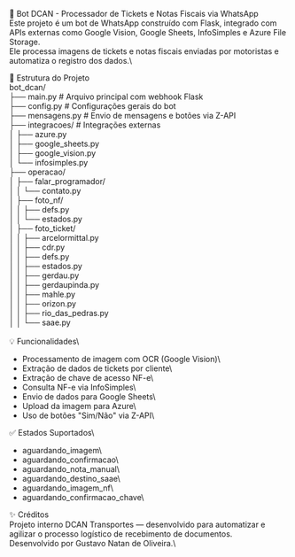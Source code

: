 🤖 Bot DCAN - Processador de Tickets e Notas Fiscais via WhatsApp\
Este projeto é um bot de WhatsApp construído com Flask, integrado com APIs externas como Google Vision, Google Sheets, InfoSimples e Azure File Storage.\
Ele processa imagens de tickets e notas fiscais enviadas por motoristas e automatiza o registro dos dados.\

📁 Estrutura do Projeto\
bot_dcan/\
├── main.py                       # Arquivo principal com webhook Flask\
├── config.py                     # Configurações gerais do bot\
├── mensagens.py                  # Envio de mensagens e botões via Z-API\
├── integracoes/                  # Integrações externas\
│   ├── azure.py\
│   ├── google_sheets.py\
│   ├── google_vision.py\
│   └── infosimples.py\
├── operacao/\
│   ├── falar_programador/\
│   │   └── contato.py\
│   ├── foto_nf/\
│   │   ├── defs.py\
│   │   └── estados.py\
│   ├── foto_ticket/\
│   │   ├── arcelormittal.py\
│   │   ├── cdr.py\
│   │   ├── defs.py\
│   │   ├── estados.py\
│   │   ├── gerdau.py\
│   │   ├── gerdaupinda.py\
│   │   ├── mahle.py\
│   │   ├── orizon.py\
│   │   ├── rio_das_pedras.py\
│   │   └── saae.py\
\
💡 Funcionalidades\
- Processamento de imagem com OCR (Google Vision)\
- Extração de dados de tickets por cliente\
- Extração de chave de acesso NF-e\
- Consulta NF-e via InfoSimples\
- Envio de dados para Google Sheets\
- Upload da imagem para Azure\
- Uso de botões "Sim/Não" via Z-API\

✅ Estados Suportados\
- aguardando_imagem\
- aguardando_confirmacao\
- aguardando_nota_manual\
- aguardando_destino_saae\
- aguardando_imagem_nf\
- aguardando_confirmacao_chave\

✨ Créditos\
Projeto interno DCAN Transportes — desenvolvido para automatizar e agilizar o processo logístico de recebimento de documentos.\
Desenvolvido por Gustavo Natan de Oliveira.\

